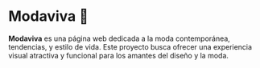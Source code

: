 
# Modaviva 🌟

**Modaviva** es una página web dedicada a la moda contemporánea, tendencias, y estilo de vida. Este proyecto busca ofrecer una experiencia visual atractiva y funcional para los amantes del diseño y la moda.
